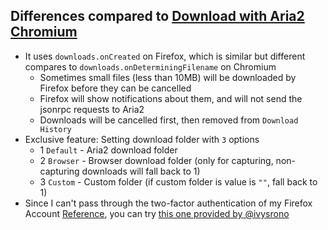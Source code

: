 ## Differences compared to [Download with Aria2 Chromium](https://github.com/jc3213/download_with_aria2-chromium)

- It uses `downloads.onCreated` on Firefox, which is similar but different compares to `downloads.onDeterminingFilename` on Chromium
    - Sometimes small files (less than 10MB) will be downloaded by Firefox before they can be cancelled
    - Firefox will show notifications about them, and will not send the jsonrpc requests to Aria2
    - Downloads will be cancelled first, then removed from `Download History`
- Exclusive feature: Setting download folder with `3` options
    - 1 `Default` - Aria2 download folder
    - 2 `Browser` - Browser download folder (only for capturing, non-capturing downloads will fall back to 1)
    - 3 `Custom`  - Custom folder (if custom folder is value is `""`, fall back to 1)
- Since I can't pass through the two-factor authentication of my Firefox Account [Reference](https://github.com/jc3213/download_with_aria2-firefox/issues/19#issuecomment-836499513), you can try [this one provided by @ivysrono](https://addons.mozilla.org/en-US/firefox/addon/download-with-aria2/)

